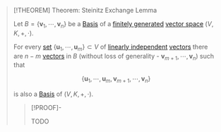 >[!THEOREM] Theorem: Steinitz Exchange Lemma
>
>Let $B = \{\mathbf{v}_1,\cdots,\mathbf{v}_n\}$ be a [Basis](Basis.md) of a [finitely generated](../Vector%20Spaces/Spanning%20Set%20(Generator).md) [vector space](../Vector%20Spaces/Vector%20Space.md) $(V, K, +,\cdot)$.
>
>For every [set](../../../Set%20Theory/Set.md) $\{\mathbf{u}_1,\cdots,\mathbf{u}_m\}\subset V$ of [linearly independent](../Vector%20Spaces/Linear%20Independence.md) [vectors](../Vector%20Spaces/Vector%20Space.md)  there are $n-m$ [vectors](../Vector%20Spaces/Vector%20Space.md) in $B$ (without loss of generality - $\mathbf{v}_{m+1}, \cdots, \mathbf{v}_n$) such that
>
>$$\{\mathbf{u}_1,\cdots,\mathbf{u}_m,\mathbf{v}_{m+1},\cdots,\mathbf{v}_n\}$$
>
>is also a [Basis](Basis.md) of $(V,K,+,\cdot)$.
>
>>[!PROOF]-
>>
>>TODO
>>
>